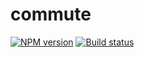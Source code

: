 # commute

[![NPM version][npm-image]][npm-url]
[![Build status][travis-image]][travis-url]

[npm-image]: https://img.shields.io/npm/v/@conveyal/commute.svg?maxAge=2592000&style=flat-square
[npm-url]: https://www.npmjs.com/package/@conveyal/commute
[travis-image]: https://img.shields.io/travis/conveyal/commute.svg?style=flat-square
[travis-url]: https://travis-ci.org/conveyal/commute
